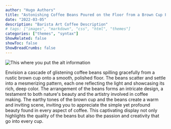```yaml
---
author: "Hugo Authors"
title: "Astonishing Coffee Beans Poured on the Floor from a Brown Cup Forming a Beautiful Pattern"
date: "2022-03-05"
description: "Barista Art Coffee Description"
# tags: ["images", "markdown", "css", "html", "themes"]
categories: ["themes", "syntax"]
ShowRelated: false
showToc: false
ShowBreadCrumbs: false
---
```


![This where you put the alt information](/uploads/barista-4.jpg)



Envision a cascade of glistening coffee beans spilling gracefully from a rustic brown cup onto a smooth, polished floor. The beans scatter and settle into a mesmerizing pattern, each one reflecting the light and showcasing its rich, deep color. The arrangement of the beans forms an intricate design, a testament to both nature's beauty and the artistry involved in coffee making. The earthy tones of the brown cup and the beans create a warm and inviting scene, inviting you to appreciate the simple yet profound beauty found in every aspect of coffee. This captivating display not only highlights the quality of the beans but also the passion and creativity that go into every cup.
